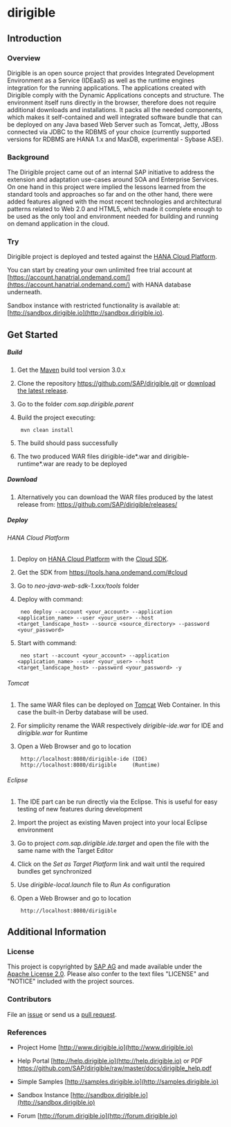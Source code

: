 dirigible
=========

Introduction
------------

### Overview ###

Dirigible is an open source project that provides Integrated Development Environment as a Service (IDEaaS) as well as the runtime engines integration for the running applications.
The applications created with Dirigible comply with the Dynamic Applications concepts and structure.
The environment itself runs directly in the browser, therefore does not require additional downloads and installations.
It packs all the needed components, which makes it self-contained and well integrated software bundle that can be deployed on any Java based Web Server such as Tomcat, Jetty, JBoss connected via JDBC to the RDBMS of your choice (currently supported versions for RDBMS are HANA 1.x and MaxDB, experimental - Sybase ASE).

### Background ###

The Dirigible project came out of an internal SAP initiative to address the extension and adaptation use-cases around SOA and Enterprise Services.
On one hand in this project were implied the lessons learned from the standard tools and approaches so far and on the other hand, there were added features aligned with the most recent technologies and architectural patterns related to Web 2.0 and HTML5, which made it complete enough to be used as the only tool and environment needed for building and running on demand application in the cloud.

### Try ###

Dirigible project is deployed and tested against the [HANA Cloud Platform](https://account.hana.ondemand.com/).

You can start by creating your own unlimited free trial account at [https://account.hanatrial.ondemand.com/](https://account.hanatrial.ondemand.com/) with HANA database underneath.

Sandbox instance with restricted functionality is available at: [http://sandbox.dirigible.io](http://sandbox.dirigible.io).


Get Started
-----

##### Build #####

1. Get the [Maven](http://maven.apache.org/) build tool version 3.0.x
2. Clone the repository <https://github.com/SAP/dirigible.git> or [download the latest release](https://github.com/SAP/dirigible/archive/master.zip). 
3. Go to the folder *com.sap.dirigible.parent*
4. Build the project executing:

        mvn clean install

5. The build should pass successfully
6. The two produced WAR files dirigible-ide\*.war and dirigible-runtime\*.war are ready to be deployed


##### Download #####
1. Alternatively you can download the WAR files produced by the latest release from: 
https://github.com/SAP/dirigible/releases/

##### Deploy #####
###### HANA Cloud Platform ######

1.  Deploy on [HANA Cloud Platform](https://account.hana.ondemand.com/) with the [Cloud SDK](https://tools.hana.ondemand.com/#cloud).
2. Get the SDK from <https://tools.hana.ondemand.com/#cloud>
3. Go to *neo-java-web-sdk-1.xxx/tools* folder
4. Deploy with command:

        neo deploy --account <your_account> --application <application_name> --user <your_user> --host <target_landscape_host> --source <source_directory> --password <your_password>

6. Start with command:

        neo start --account <your_account> --application <application_name> --user <your_user> --host <target_landscape_host> --password <your_password> -y
        

###### Tomcat ######

1. The same WAR files can be deployed on [Tomcat](http://tomcat.apache.org/) Web Container. In this case the built-in Derby database will be used.
3. For simplicity rename the WAR respectively *dirigible-ide.war* for IDE and *dirigible.war* for Runtime
2. Open a Web Browser and go to location

        http://localhost:8080/dirigible-ide (IDE)
        http://localhost:8080/dirigible     (Runtime)

###### Eclipse ######

1. The IDE part can be run directly via the Eclipse. This is useful for easy testing of new features during development
2. Import the project as existing Maven project into your local Eclipse environment
3. Go to project *com.sap.dirigible.ide.target* and open the file with the same name with the Target Editor
4. Click on the *Set as Target Platform* link and wait until the required bundles get synchronized
5. Use *dirigible-local.launch* file to *Run As* configuration
6. Open a Web Browser and go to location

        http://localhost:8080/dirigible


Additional Information
----------------------

### License ###

This project is copyrighted by [SAP AG](http://www.sap.com/) and made available under the [Apache License 2.0](http://www.apache.org/licenses/LICENSE-2.0.html). Please also confer to the text files "LICENSE" and "NOTICE" included with the project sources.


### Contributors ###

File an [issue](https://github.com/SAP/dirigible/issues) or send us a [pull request](https://github.com/SAP/dirigible/pulls).


### References ###


- Project Home
[http://www.dirigible.io](http://www.dirigible.io)

- Help Portal
[http://help.dirigible.io](http://help.dirigible.io) or PDF https://github.com/SAP/dirigible/raw/master/docs/dirigible_help.pdf

- Simple Samples
[http://samples.dirigible.io](http://samples.dirigible.io)

- Sandbox Instance
[http://sandbox.dirigible.io](http://sandbox.dirigible.io)

- Forum
[http://forum.dirigible.io](http://forum.dirigible.io)

